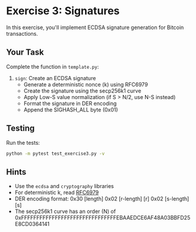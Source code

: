 # Exercise 3: Signatures

In this exercise, you'll implement ECDSA signature generation for Bitcoin transactions.

## Your Task

Complete the function in `template.py`:

1. `sign`: Create an ECDSA signature
   - Generate a deterministic nonce (k) using RFC6979
   - Create the signature using the secp256k1 curve
   - Apply Low-S value normalization (if S > N/2, use N-S instead)
   - Format the signature in DER encoding
   - Append the SIGHASH_ALL byte (0x01)

## Testing

Run the tests:
```bash
python -m pytest test_exercise3.py -v
```

## Hints
- Use the `ecdsa` and `cryptography` libraries
- For deterministic k, read [RFC6979](https://tools.ietf.org/html/rfc6979)
- DER encoding format: 0x30 [length] 0x02 [r-length] [r] 0x02 [s-length] [s]
- The secp256k1 curve has an order (N) of 0xFFFFFFFFFFFFFFFFFFFFFFFFFFFFFFFEBAAEDCE6AF48A03BBFD25E8CD0364141 